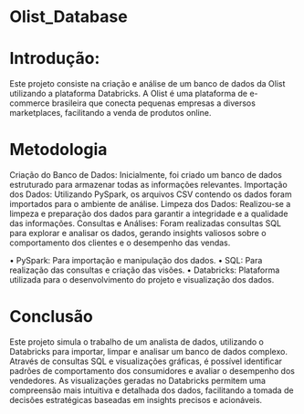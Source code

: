 # Olist_Database
# Introdução:
  Este projeto consiste na criação e análise de um banco de dados da Olist utilizando a plataforma Databricks. A Olist é uma plataforma de e-commerce brasileira que conecta pequenas empresas a diversos marketplaces, facilitando a venda de produtos online.

# Metodologia
  Criação do Banco de Dados: Inicialmente, foi criado um banco de dados estruturado para armazenar todas as informações relevantes.
Importação dos Dados: Utilizando PySpark, os arquivos CSV contendo os dados foram importados para o ambiente de análise.
Limpeza dos Dados: Realizou-se a limpeza e preparação dos dados para garantir a integridade e a qualidade das informações.
Consultas e Análises: Foram realizadas consultas SQL para explorar e analisar os dados, gerando insights valiosos sobre o comportamento dos clientes e o desempenho das vendas.

• PySpark: Para importação e manipulação dos dados.
• SQL: Para realização das consultas e criação das visões.
• Databricks: Plataforma utilizada para o desenvolvimento do projeto e visualização dos dados.

# Conclusão
  Este projeto simula o trabalho de um analista de dados, utilizando o Databricks para importar, limpar e analisar um banco de dados complexo. Através de consultas SQL e visualizações gráficas, é possível identificar padrões de comportamento dos consumidores e avaliar o desempenho dos vendedores. As visualizações geradas no Databricks permitem uma compreensão mais intuitiva e detalhada dos dados, facilitando a tomada de decisões estratégicas baseadas em insights precisos e acionáveis.
